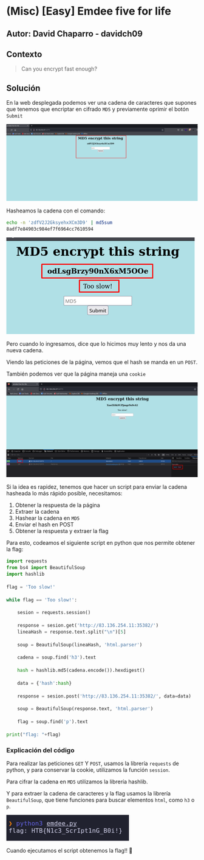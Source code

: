# (Misc) [Easy] Emdee five for life
## Autor: David Chaparro - davidch09

## Contexto

>Can you encrypt fast enough?

## Solución

En la web desplegada podemos ver una cadena de caracteres que supones que tenemos que encriptar en cifrado `MD5` y previamente oprimir el botón `Submit`

![1](./assets/1.png)

Hasheamos la cadena con el comando:

```bash
echo -n 'zdfV2J2GksyehxXCm3D9' | md5sum
8adf7e84903c984ef7f6964cc7610594
```

![2](./assets/2.png)

Pero cuando lo ingresamos, dice que lo hicimos muy lento y nos da una nueva cadena.

Viendo las peticiones de la página, vemos que el hash se manda en un `POST`.

También podemos ver que la página maneja una `cookie`

![3](./assets/3.png)

Si la idea es rapidez, tenemos que hacer un script para enviar la cadena hasheada lo más rápido posible, necesitamos:

1. Obtener la respuesta de la página
2. Extraer la cadena
3. Hashear la cadena en `MD5`
4. Enviar el hash en POST
5. Obtener la respuesta y extraer la flag

Para esto, codeamos el siguiente script en python que nos permite obtener la flag:

```python
import requests
from bs4 import BeautifulSoup
import hashlib

flag = 'Too slow!'

while flag == 'Too slow!':

    sesion = requests.session()

    response = sesion.get('http://83.136.254.11:35382/')
    lineaHash = response.text.split("\n")[5]

    soup = BeautifulSoup(lineaHash, 'html.parser')

    cadena = soup.find('h3').text

    hash = hashlib.md5(cadena.encode()).hexdigest()

    data = {'hash':hash}

    response = sesion.post('http://83.136.254.11:35382/', data=data)

    soup = BeautifulSoup(response.text, 'html.parser')

    flag = soup.find('p').text

print("flag: "+flag)
```

### Explicación del código

Para realizar las peticiones `GET` Y `POST`, usamos la librería `requests` de python, y para conservar la cookie, utilizamos la función `session`.

Para cifrar la cadena en `MD5` utilizamos la librería hashlib.

Y para extraer la cadena de caracteres y la flag usamos la librería `BeautifulSoup`, que tiene funciones para buscar elementos `html`, como `h3` o `p`.

![4](./assets/4.png)

Cuando ejecutamos el script obtenemos la flag!! 🐇
